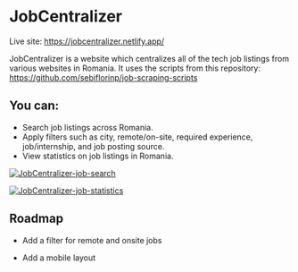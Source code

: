 
# JobCentralizer

Live site: https://jobcentralizer.netlify.app/

JobCentralizer is a website which centralizes all of the tech job listings from various websites in Romania. It uses the scripts from this repository: https://github.com/sebiflorinp/job-scraping-scripts

## You can:
- Search job listings across Romania.
- Apply filters such as city, remote/on-site, required experience, job/internship, and job posting source.
- View statistics on job listings in Romania.


[![JobCentralizer-job-search](https://i.postimg.cc/fRvtXJtr/image.png)]()

[![JobCentralizer-job-statistics](https://i.postimg.cc/d0J5VgmY/image.png)]()

## Roadmap

- Add a filter for remote and onsite jobs

- Add a mobile layout
